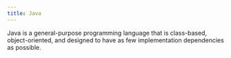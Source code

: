 ```yaml
---
title: Java
---
```


Java is a general-purpose programming language that is class-based, object-oriented, and designed to have as few implementation dependencies as possible.
